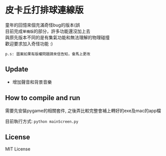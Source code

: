 # 皮卡丘打排球連線版

童年的回憶來個充滿奇怪bug的版本(誤  
目前完成```單機版```的部分，許多功能還沒加上去  
與原先版本不同的是有集氣功能和無法理解的物理碰撞  
歡迎要求加入奇怪功能 :)

```p.s: 圖案如果有版權問題請來信告知，會馬上更改```

## Update
* 增加聲音和背景音樂

## How to compile and run
需要先安裝pygame的相關套件, 之後弄比較完整會補上轉好的exe及mac的app檔

目前執行方式: ``` python mainScreen.py ```

## License
MIT License
